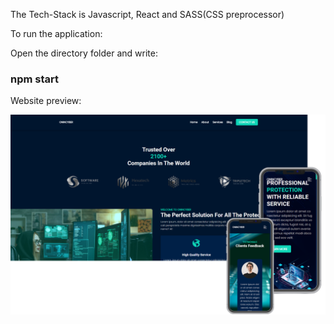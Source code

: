 The Tech-Stack is Javascript, React and SASS(CSS preprocessor)

To run the application:

Open the directory folder and write:
### npm start

Website preview:

![ScreenShot](/src/images/Preview/preview.png)
